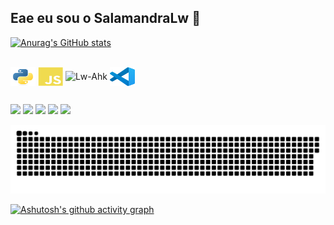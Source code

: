## Eae eu sou o SalamandraLw 🦎

  [![Anurag's GitHub stats](https://github-readme-stats.vercel.app/api?username=salamandralw&theme=transparent)](https://github.com/salamandralw/github-readme-stats)


<div align="left">
</div>
    
<div align="left" style="display:inline_block"><br>
  <img align="center" alt="Lw-Python" height="30" width="40" src="https://raw.githubusercontent.com/devicons/devicon/master/icons/python/python-original.svg">
  <img align="center" alt="Lw-Js" height="30" width="40" src="https://raw.githubusercontent.com/devicons/devicon/master/icons/javascript/javascript-plain.svg">
  <img align="center" alt="Lw-Ahk" height="30" width="40" src="https://raw.githubusercontent.com/simple-icons/simple-icons/develop/icons/autohotkey.svg">
  <img align="center" alt="Lw-Vscode" height="30" width="40" src="https://raw.githubusercontent.com/devicons/devicon/master/icons/vscode/vscode-original.svg">
</div>

  ##

<div align="left">
  <a href="https://www.twitch.tv/salamandralw" target="_blank"><img src="https://img.shields.io/badge/Twitch-9146FF?style=for-the-badge&logo=twitch&logoColor=white" target="_blank"></a>
  <a href="https://instagram.com/salamandralw" target="_blank"><img src="https://img.shields.io/badge/-Instagram-%23E4405F?style=for-the-badge&logo=instagram&logoColor=white" target="_blank"></a>
  <a href="https://discord.gg/vbSDsUMYWV" target="_blank"><img src="https://img.shields.io/badge/Discord-7289DA?style=for-the-badge&logo=discord&logoColor=white" target="_blank"></a>
  <a href="https://www.youtube.com/channel/UCz-K_xeHior1-SQiwED_xig" target="_blank"><img src="https://img.shields.io/badge/YouTube-FF0000?style=for-the-badge&logo=youtube&logoColor=white" target="_blank"></a>
  <a href="https://livepix.gg/salamandralw" target="_blank"><img src="https://img.shields.io/badge/PIX-000000?style=for-the-badge&logo=steam&logoColor=white" target="_blank"></a>


  
  ![Snake animation](https://github.com/salamandralw/salamandralw/blob/output/github-contribution-grid-snake.svg)

  [![Ashutosh's github activity graph](https://github-readme-activity-graph.vercel.app/graph?username=salamandralw&bg_color=0d1117&color=ff0000&line=ffffff&point=ff0000&area=true&hide_border=true)](https://github.com/ashutosh00710/github-readme-activity-graph)
</div>
